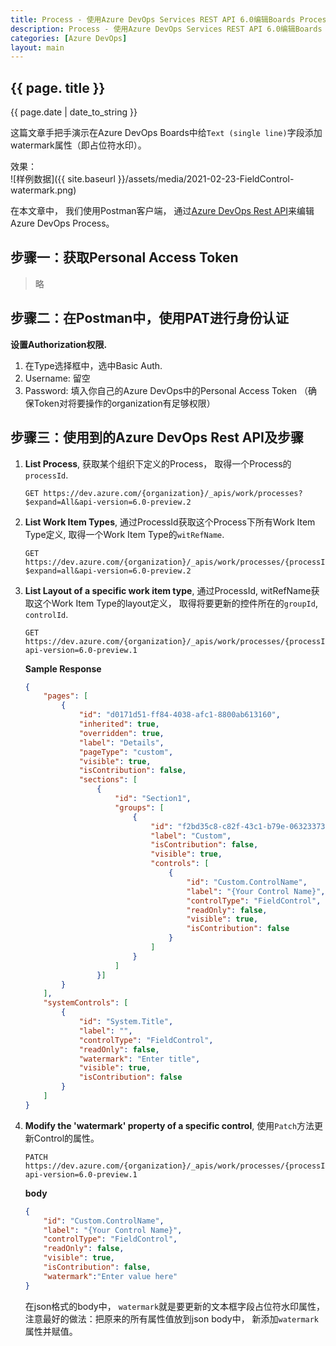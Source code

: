 ```yaml
---
title: Process - 使用Azure DevOps Services REST API 6.0编辑Boards Process
description: Process - 使用Azure DevOps Services REST API 6.0编辑Boards Process
categories: [Azure DevOps]
layout: main
---
```


## {{ page. title }}
{{ page.date | date_to_string }}

这篇文章手把手演示在Azure DevOps Boards中给`Text (single line)`字段添加watermark属性（即占位符水印）。

效果：  
![样例数据]({{ site.baseurl }}/assets/media/2021-02-23-FieldControl-watermark.png)

在本文章中， 我们使用Postman客户端， 通过[Azure DevOps Rest API](https://docs.microsoft.com/en-us/rest/api/azure/devops/processes/system%20controls/update?view=azure-devops-rest-6.0)来编辑Azure DevOps Process。  

## **步骤一：获取Personal Access Token**  
> 略  
## **步骤二：在Postman中，使用PAT进行身份认证**  
**设置Authorization权限.**
1. 在Type选择框中，选中Basic Auth.
1. Username: 留空
1. Password: 填入你自己的Azure DevOps中的Personal Access Token （确保Token对将要操作的organization有足够权限）
## **步骤三：使用到的Azure DevOps Rest API及步骤**
1. **List Process**, 获取某个组织下定义的Process， 取得一个Process的`processId`.
    ```API
    GET https://dev.azure.com/{organization}/_apis/work/processes?$expand=All&api-version=6.0-preview.2
    ```
1. **List Work Item Types**, 通过ProcessId获取这个Process下所有Work Item Type定义, 取得一个Work Item Type的`witRefName`.
    ```API
    GET https://dev.azure.com/{organization}/_apis/work/processes/{processId}/workitemtypes?$expand=all&api-version=6.0-preview.2
    ```
1. **List Layout of a specific work item type**, 通过ProcessId, witRefName获取这个Work Item Type的layout定义， 取得将要更新的控件所在的`groupId`, `controlId`.
    ```API
    GET https://dev.azure.com/{organization}/_apis/work/processes/{processId}/workItemTypes/{witRefName}/layout?api-version=6.0-preview.1
    ```

    **Sample Response**

    ```json
    {
        "pages": [
            {
                "id": "d0171d51-ff84-4038-afc1-8800ab613160",
                "inherited": true,
                "overridden": true,
                "label": "Details",
                "pageType": "custom",
                "visible": true,
                "isContribution": false,
                "sections": [
                    {
                        "id": "Section1",
                        "groups": [                        
                            {
                                "id": "f2bd35c8-c82f-43c1-b79e-06323373cf92",
                                "label": "Custom",
                                "isContribution": false,
                                "visible": true,
                                "controls": [                                
                                    {
                                        "id": "Custom.ControlName",
                                        "label": "{Your Control Name}",
                                        "controlType": "FieldControl",
                                        "readOnly": false,
                                        "visible": true,
                                        "isContribution": false
                                    }
                                ]
                            }
                        ]
                    }]
            }        
        ],
        "systemControls": [
            {
                "id": "System.Title",
                "label": "",
                "controlType": "FieldControl",
                "readOnly": false,
                "watermark": "Enter title",
                "visible": true,
                "isContribution": false
            }
        ]
    }
    ```

1. **Modify the 'watermark' property of a specific control**, 使用`Patch`方法更新Control的属性。
    ```API
    PATCH https://dev.azure.com/{organization}/_apis/work/processes/{processId}/workItemTypes/{witRefName}/layout/groups/{groupId}/controls/{controlId}?api-version=6.0-preview.1
    ```
    **body**
    ```json
    {
        "id": "Custom.ControlName",
        "label": "{Your Control Name}",
        "controlType": "FieldControl",
        "readOnly": false,
        "visible": true,
        "isContribution": false,
        "watermark":"Enter value here"
    }
    ```
    在json格式的body中， `watermark`就是要更新的文本框字段占位符水印属性，注意最好的做法：把原来的所有属性值放到json body中， 新添加`watermark`属性并赋值。
